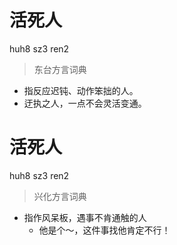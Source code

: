 # 活死人
huh8 sz3 ren2
> 东台方言词典
- 指反应迟钝、动作笨拙的人。
- 迂执之人，一点不会灵活变通。

# 活死人
huh8 sz3 ren2
> 兴化方言词典
- 指作风呆板，遇事不肯通触的人
  - 他是个～，这件事找他肯定不行！
